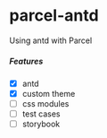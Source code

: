 # parcel-antd

Using antd with Parcel

##### Features

- [x] antd
- [x] custom theme
- [ ] css modules
- [ ] test cases
- [ ] storybook
